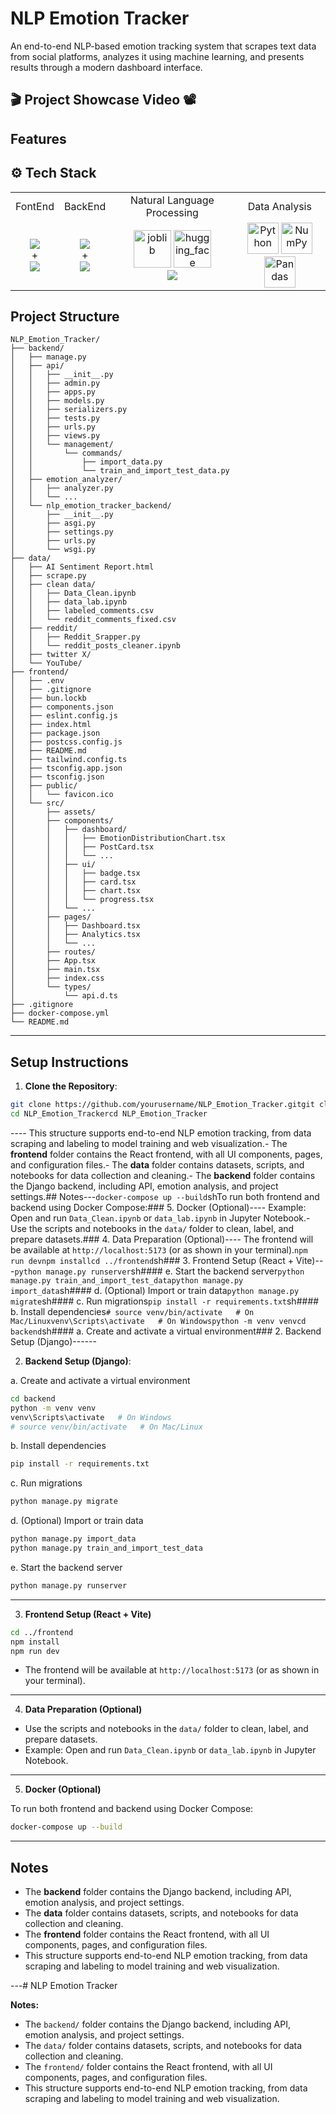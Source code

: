 # NLP Emotion Tracker

An end-to-end NLP-based emotion tracking system that scrapes text data from social platforms, analyzes it using machine learning, and presents results through a modern dashboard interface.

## 🎬 Project Showcase Video 📽️

## Features

## ⚙️ Tech Stack

<table align="center" style="width:100%; border-collapse: collapse; text-align: center;">
  <tr>
    <td align="center">FontEnd</td>
    <td align="center">BackEnd</td>
    <td align="center">Natural Language Processing</td>
    <td align="center">Data Analysis</td>
  </tr>
  <tr>
    <td align="center"><img src="https://skillicons.dev/icons?i=react,vite,tailwind" align="center"><br/>+<br/><img src="https://skillicons.dev/icons?i=ts" align="center"></td>
    <td align="center"><img src="https://skillicons.dev/icons?i=django" align="center"><br/>+<br/><img src="https://skillicons.dev/icons?i=postgres" align="center"></td>
    <td align="center">
      <img width="60" src="https://joblib.readthedocs.io/en/stable/_static/joblib_logo.svg" alt="joblib" title="joblib"/>
      <img width="60"src="https://cdn.prod.website-files.com/657639ebfb91510f45654149/67cb2328a0f5afcb01adc404_66bbf2250478cce84c3c3760_66bbf21b7f0ee244a1589b75_c3635b59-a3d2-444a-b636-a9d0061dcdde.png" alt="hugging_face"/>
      <br />
      <img src="https://skillicons.dev/icons?i=sklearn" align="center">
    </td>
    <td align="center">
       <img width="50" src="https://raw.githubusercontent.com/marwin1991/profile-technology-icons/refs/heads/main/icons/python.png" alt="Python" title="Python"/>
      <img width="50" src="https://raw.githubusercontent.com/marwin1991/profile-technology-icons/refs/heads/main/icons/numpy.png" alt="NumPy" title="NumPy"/>
      <img width="50" src="https://raw.githubusercontent.com/marwin1991/profile-technology-icons/refs/heads/main/icons/pandas.png" alt="Pandas" title="Pandas"/>
    </td>
  </tr>
</table>

## Project Structure

```
NLP_Emotion_Tracker/
├── backend/
│   ├── manage.py
│   ├── api/
│   │   ├── __init__.py
│   │   ├── admin.py
│   │   ├── apps.py
│   │   ├── models.py
│   │   ├── serializers.py
│   │   ├── tests.py
│   │   ├── urls.py
│   │   ├── views.py
│   │   └── management/
│   │       └── commands/
│   │           ├── import_data.py
│   │           └── train_and_import_test_data.py
│   ├── emotion_analyzer/
│   │   ├── analyzer.py
│   │   └── ...
│   └── nlp_emotion_tracker_backend/
│       ├── __init__.py
│       ├── asgi.py
│       ├── settings.py
│       ├── urls.py
│       └── wsgi.py
├── data/
│   ├── AI Sentiment Report.html
│   ├── scrape.py
│   ├── clean data/
│   │   ├── Data_Clean.ipynb
│   │   ├── data_lab.ipynb
│   │   ├── labeled_comments.csv
│   │   └── reddit_comments_fixed.csv
│   ├── reddit/
│   │   ├── Reddit_Srapper.py
│   │   └── reddit_posts_cleaner.ipynb
│   ├── twitter X/
│   └── YouTube/
├── frontend/
│   ├── .env
│   ├── .gitignore
│   ├── bun.lockb
│   ├── components.json
│   ├── eslint.config.js
│   ├── index.html
│   ├── package.json
│   ├── postcss.config.js
│   ├── README.md
│   ├── tailwind.config.ts
│   ├── tsconfig.app.json
│   ├── tsconfig.json
│   ├── public/
│   │   └── favicon.ico
│   └── src/
│       ├── assets/
│       ├── components/
│       │   ├── dashboard/
│       │   │   ├── EmotionDistributionChart.tsx
│       │   │   ├── PostCard.tsx
│       │   │   └── ...
│       │   ├── ui/
│       │   │   ├── badge.tsx
│       │   │   ├── card.tsx
│       │   │   ├── chart.tsx
│       │   │   └── progress.tsx
│       │   └── ...
│       ├── pages/
│       │   ├── Dashboard.tsx
│       │   ├── Analytics.tsx
│       │   └── ...
│       ├── routes/
│       ├── App.tsx
│       ├── main.tsx
│       ├── index.css
│       └── types/
│           └── api.d.ts
├── .gitignore
├── docker-compose.yml
└── README.md
```

---

## Setup Instructions

1. **Clone the Repository**:


``````sh
git clone https://github.com/yourusername/NLP_Emotion_Tracker.gitgit clone https://github.com/yourusername/NLP_Emotion_Tracker.git
cd NLP_Emotion_Trackercd NLP_Emotion_Tracker
``````

---- This structure supports end-to-end NLP emotion tracking, from data scraping and labeling to model training and web visualization.- The **frontend** folder contains the React frontend, with all UI components, pages, and configuration files.- The **data** folder contains datasets, scripts, and notebooks for data collection and cleaning.- The **backend** folder contains the Django backend, including API, emotion analysis, and project settings.## Notes---```docker-compose up --build```shTo run both frontend and backend using Docker Compose:### 5. Docker (Optional)---- Example: Open and run `Data_Clean.ipynb` or `data_lab.ipynb` in Jupyter Notebook.- Use the scripts and notebooks in the `data/` folder to clean, label, and prepare datasets.### 4. Data Preparation (Optional)---- The frontend will be available at `http://localhost:5173` (or as shown in your terminal).```npm run devnpm installcd ../frontend```sh### 3. Frontend Setup (React + Vite)---```python manage.py runserver```sh#### e. Start the backend server```python manage.py train_and_import_test_datapython manage.py import_data```sh#### d. (Optional) Import or train data```python manage.py migrate```sh#### c. Run migrations```pip install -r requirements.txt```sh#### b. Install dependencies```# source venv/bin/activate   # On Mac/Linuxvenv\Scripts\activate   # On Windowspython -m venv venvcd backend```sh#### a. Create and activate a virtual environment### 2. Backend Setup (Django)------



2. **Backend Setup (Django)**: 

a. Create and activate a virtual environment

```sh
cd backend
python -m venv venv
venv\Scripts\activate   # On Windows
# source venv/bin/activate   # On Mac/Linux
```

b. Install dependencies

```sh
pip install -r requirements.txt
```

c. Run migrations

```sh
python manage.py migrate
```

d. (Optional) Import or train data

```sh
python manage.py import_data
python manage.py train_and_import_test_data
```

e. Start the backend server

```sh
python manage.py runserver
```

---

3. **Frontend Setup (React + Vite)** 

```sh
cd ../frontend
npm install
npm run dev
```

- The frontend will be available at `http://localhost:5173` (or as shown in your terminal).

---

4. **Data Preparation (Optional)**

- Use the scripts and notebooks in the `data/` folder to clean, label, and prepare datasets.
- Example: Open and run `Data_Clean.ipynb` or `data_lab.ipynb` in Jupyter Notebook.

---

5. **Docker (Optional)**

To run both frontend and backend using Docker Compose:

```sh
docker-compose up --build
```

---

## Notes

- The **backend** folder contains the Django backend, including API, emotion analysis, and project settings.
- The **data** folder contains datasets, scripts, and notebooks for data collection and cleaning.
- The **frontend** folder contains the React frontend, with all UI components, pages, and configuration files.
- This structure supports end-to-end NLP emotion tracking, from data scraping and labeling to model training and web visualization.

---# NLP Emotion Tracker

**Notes:**
- The `backend/` folder contains the Django backend, including API, emotion analysis, and project settings.
- The `data/` folder contains datasets, scripts, and notebooks for data collection and cleaning.
- The `frontend/` folder contains the React frontend, with all UI components, pages, and configuration files.
- This structure supports end-to-end NLP emotion tracking, from data scraping and labeling to model training and web visualization.





